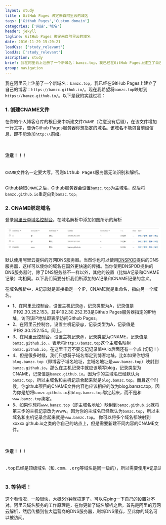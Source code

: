 ```yaml
---
layout: study
title : GitHub Pages 绑定来自阿里云的域名
tags: ['Github Pages','Custom domain']
categories: ['网站','域名']
header: jekyll
tagline: GitHub Pages 绑定来自阿里云的域名
date: 2016-11-29 15:20:21
loadCss: ['study_relevant']
loadJs: ['study_relevant']
ascription: study
brief: 我在阿里云上注册了一个新域名：bamzc.top，我已经在GitHub Pages上建立了自己的博客：https://bamzc.github.io/。现在我希望将bamzc.top映射到https://bamzc.github.io/。
group: navigation
---
```

<p>我在阿里云上注册了一个新域名：<code>bamzc.top</code>，我已经在GitHub Pages上建立了自己的博客：<code>https://bamzc.github.io/</code>。现在我希望将<code>bamzc.top</code>映射到<code>https://bamzc.github.io/</code>。以下是我的实践过程：</p>
<h3>1. 创建CNAME文件</h3>
<p>在你的个人博客仓库的根目录中新建文件<code>CNAME</code>（注意没有后缀），在该文件增加一行文字，告诉Github Pages服务器你想指定的域名。该域名不能包含前缀信息，即不能添加<code>http:\\</code>前缀。</p>
<pre>
<div class="note-warning">
<h4>注意！！！</h4>
<span class='warn-text'><code>CNAME</code>文件名一定要大写，否则Github Pages服务器无法识别和解析。</span>
</div>
</pre>
<p>Github读取<code>CNAME</code>之后，Github服务器会设置<code>bamzc.top</code>为主域名，然后将<code>bamzc.github.io</code>重定向到<code>bamzc.top</code>。</p>
<h3>2. CNAME绑定域名</h3>
<p>登录<a href="https://netcn.console.aliyun.com/core/domain/list?spm=a21av.7663245.a2a45.1.ywyUxP">阿里云单域名控制台</a>，在域名解析中添加如图所示的解析</p>
<img src="/src/assets/img/DNS.jpg" alt="">
<p>默认使用阿里云提供的万网DNS服务器。当然你也可以使用<a href="https://www.dnspod.cn/">DNSPOD</a>提供的DNS服务器，这样可以使你的域名在国外更快速的传播。当你使用DNSPOD提供的DNS服务器时，除了DNS服务器不一样以外，其他的设置（比如A记录和CNAME记录）均相同。以下我们简要分析我们所添加的A记录和CNAME记录的含义。</p>
<p>在域名解析中，A记录就是直接指定一个IP，CNAME就是重命名，指向另一个域名。</p>
<ul>
<li>1、在阿里云控制台，设置主机记录@，记录类型为A，记录值是IP192.30.252.153。其中192.30.252.153是Github Pages服务器指定的IP地址，访问该IP地址即表示访问Github Pages。</li>
<li>2、在阿里云控制台，设置主机记录@，记录类型为A，记录值是IP192.30.252.154。同上。</li>
<li>3、在阿里云控制台，设置主机记录@，记录类型为CNAME，记录值是<code>bamzc.github.io.</code>。表示将<code>http://bamzc.top</code>这个主域名映射<code>bamzc.github.io</code>。在这里千万不要忘记记录值中.io后面还有一个点.(切记！)</li>
<li>4、但是很多时候，我们只想将子域名绑定到博客地址。比如如果你想将<code>blog.bamzc.top</code>（即博客子域名地址，主域名地址是<code>www.bamzc.top</code>）映射到<code>bamzc.github.io</code>，那么在主机记录中就应该填写blog，记录类型为CNAME，记录值是<code>bamzc.github.io</code>。因为你的主域名已经默认为<code>bamzc.top</code>，所以主域名和主机记录合起来就是<code>blog.bamzc.top</code>。而且这个时候，你github项目的CNAME文件内容也应该相应的改为blog.bamzc.top，因为你是想将<code>bamzc.github.io</code>和<code>blog.bamzc.top</code>绑定起来，而不是和<code>www.bamzc.top</code>绑定。</li>
<li>5、如果你想将<code>www.bamzc.top</code>（即主域名地址）映射到<code>bamzc.github.io</code>就将第三步的主机记录改为www。因为你的主域名已经默认为<code>bamzc.top</code>，所以主域名和主机记录合起来就是<code>www.bamzc.top</code>。
你可以将多个域名都映射到xxxxx.github.io之类的你自己的站点上，但是需要新建不同内容的CNAME文件。</li>
</ul>
<pre>
<div class="note-warning">
<h4>注意！！！</h4>
<span class='warn-text'>.top已经是顶级域名（和.com、.org等域名是同一级的），所以需要使用A记录进行域名解析。</span>
</div>
</pre>
<h3>3. 等待吧！</h3>
<p>这个看情况，一般很快，大概5分钟就搞定了。可以先ping一下自己的设置对不对。阿里云域名服务的工作原理是，在你更新了域名解析之后，首先是阿里的万网云解析，然后传播到各大运营商的DNS服务器，刷新DNS缓存，至此你的域名可以被访问。</p>
